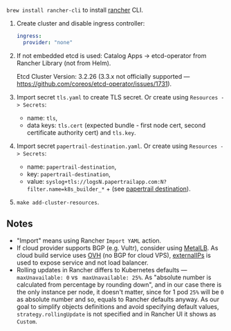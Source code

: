 `brew install rancher-cli` to install [rancher](https://github.com/rancher/cli) CLI.

1. Create cluster and disable ingress controller:

    ```yaml
    ingress: 
      provider: "none"
    ```

2. If not embedded etcd is used: Catalog Apps -> etcd-operator from Rancher Library (not from Helm).

   Etcd Cluster Version: 3.2.26 (3.3.x not officially supported — https://github.com/coreos/etcd-operator/issues/1731).
   
3. Import secret `tls.yaml` to create TLS secret. Or create using `Resources -> Secrets`:
    * name: `tls`,
    * data keys: `tls.cert` (expected bundle - first node cert, second certificate authority cert) and `tls.key`.

4. Import secret `papertrail-destination.yaml`. Or create using `Resources -> Secrets`:
    * name: `papertrail-destination`, 
    * key: `papertrail-destination`, 
    * value: `syslog+tls://logsN.papertrailapp.com:N?filter.name=k8s_builder_*` + (see [papertrail destination](https://papertrailapp.com/account/destinations)).
5. `make add-cluster-resources`.

## Notes
  * "Import" means using Rancher `Import YAML` action.
  * If cloud provider supports BGP (e.g. Vultr), consider using [MetalLB](https://metallb.universe.tf). As cloud build service uses [OVH](https://www.ovh.ie) (no BGP for cloud VPS), [externalIPs](https://kubernetes.io/docs/concepts/services-networking/service/#external-ips) is used to expose service and not load balancer.
  * Rolling updates in Rancher differs to Kubernetes defaults — `maxUnavailable: 0` vs ` maxUnavailable: 25%`. As "absolute number is calculated from percentage by rounding down", and in our case there is the only instance per node, it doesn't matter, since for 1 pod `25%` will be `0` as absolute number and so, equals to Rancher defaults anyway. As our goal to simplify objects definitions and avoid specifying default values, `strategy.rollingUpdate` is not specified and in Rancher UI it shows as `Custom`.